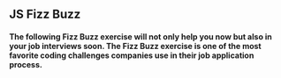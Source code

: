 ## JS Fizz Buzz

<h4>The following Fizz Buzz exercise will not only help you now but also in your job interviews soon. The Fizz Buzz exercise is one of the most favorite coding challenges companies use in their job application process.</h4>